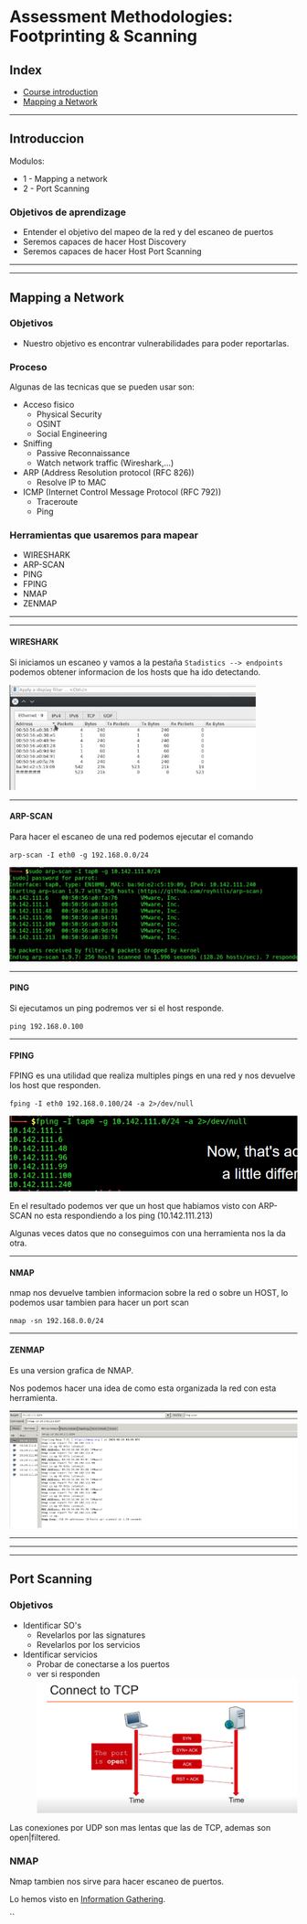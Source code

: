 # Assessment Methodologies: Footprinting & Scanning 
## Index
- [Course introduction](#Course-Introduction)
- [Mapping a Network](#Mapping-a-Network)

---

## Introduccion

Modulos:
- 1 - Mapping a network
- 2 - Port Scanning

### Objetivos de aprendizage
- Entender el objetivo del mapeo de la red y del escaneo de puertos
- Seremos capaces de hacer Host Discovery
- Seremos capaces de hacer Host Port Scanning

---
---

## Mapping a Network
### Objetivos
- Nuestro objetivo es encontrar vulnerabilidades para poder reportarlas.
### Proceso
Algunas de las tecnicas que se pueden usar son:
- Acceso fisico
    - Physical Security
    - OSINT
    - Social Engineering
- Sniffing
    - Passive Reconnaissance
    - Watch network traffic (Wireshark,...)
- ARP (Address Resolution protocol (RFC 826))
    - Resolve IP to MAC
- ICMP (Internet Control Message Protocol (RFC 792))
    - Traceroute
    - Ping

### Herramientas que usaremos para mapear
- WIRESHARK
- ARP-SCAN
- PING
- FPING
- NMAP
- ZENMAP

---
---
#### WIRESHARK

Si iniciamos un escaneo y vamos a la pestaña ``Stadistics --> endpoints`` podemos obtener informacion de los hosts que ha ido detectando.

![wireshark](img/wireshark-1.png)

---
#### ARP-SCAN

Para hacer el escaneo de una red podemos ejecutar el comando  

``arp-scan -I eth0 -g 192.168.0.0/24``

![arp-scan](img/arp-scan-1.png)

---
#### PING
Si ejecutamos un ping podremos ver si el host responde.

`ping 192.168.0.100`

---
#### FPING
FPING es una utilidad que realiza multiples pings en una red y nos devuelve los host que responden.

`fping -I eth0 192.168.0.100/24 -a 2>/dev/null`

![fping](img/fping-1.png)

En el resultado podemos ver que un host que habiamos visto con ARP-SCAN no esta respondiendo a los ping (10.142.111.213)

Algunas veces datos que no conseguimos con una herramienta nos la da otra.

---
#### NMAP

nmap nos devuelve tambien informacion sobre la red o sobre un HOST, lo podemos usar tambien para hacer un port scan

``nmap -sn 192.168.0.0/24``

---
#### ZENMAP

Es una version grafica de NMAP.

Nos podemos hacer una idea de como esta organizada la red con esta herramienta.

![zenmap](img/zenmap-1.png)

---
---
---

## Port Scanning
### Objetivos
- Identificar SO's
    - Revelarlos por las signatures
    - Revelarlos por los servicios
- Identificar servicios
    - Probar de conectarse a los puertos
    - ver si responden
        ![connectTCP](img/connectTCP-1.png)

Las conexiones por UDP son mas lentas que las de TCP, ademas son open|filtered.

### NMAP

Nmap tambien nos sirve para hacer escaneo de puertos.

Lo hemos visto en [Information Gathering](../01%20-%20Information%20Gathering/Apuntes.md).

``